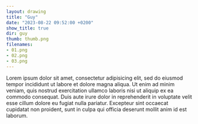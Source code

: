 ```yaml
---
layout: drawing
title: "Guy"
date: "2023-08-22 09:52:00 +0200"
show_title: true
dir: guy
thumb: thumb.png
filenames: 
- 01.png
- 02.png
- 03.png
---
```


Lorem ipsum dolor sit amet, consectetur adipisicing elit, sed do eiusmod tempor incididunt ut labore et dolore magna aliqua. Ut enim ad minim veniam, quis nostrud exercitation ullamco laboris nisi ut aliquip ex ea commodo consequat. Duis aute irure dolor in reprehenderit in voluptate velit esse cillum dolore eu fugiat nulla pariatur. Excepteur sint occaecat cupidatat non proident, sunt in culpa qui officia deserunt mollit anim id est laborum.
